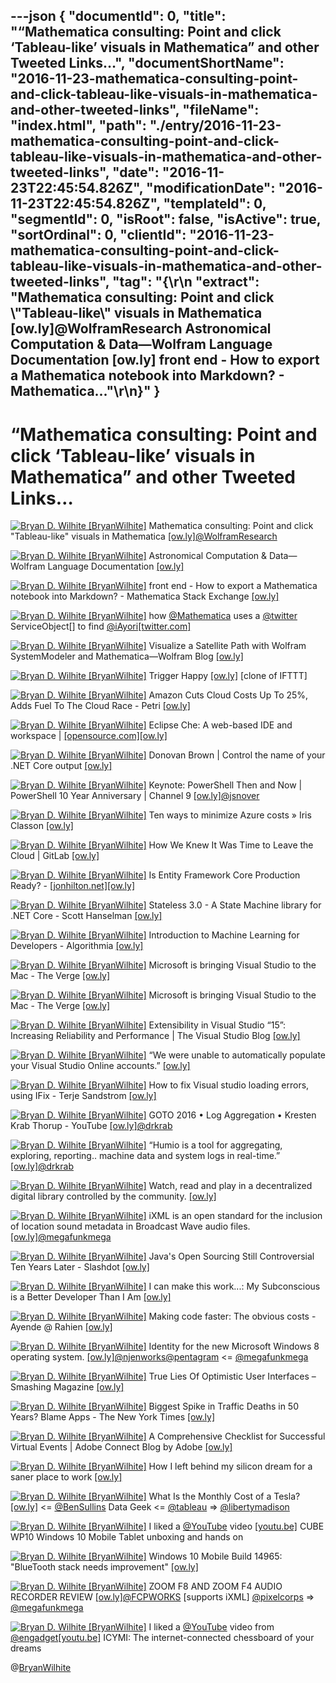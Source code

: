 ---json
{
  "documentId": 0,
  "title": "“Mathematica consulting: Point and click ‘Tableau-like’ visuals in Mathematica” and other Tweeted Links…",
  "documentShortName": "2016-11-23-mathematica-consulting-point-and-click-tableau-like-visuals-in-mathematica-and-other-tweeted-links",
  "fileName": "index.html",
  "path": "./entry/2016-11-23-mathematica-consulting-point-and-click-tableau-like-visuals-in-mathematica-and-other-tweeted-links",
  "date": "2016-11-23T22:45:54.826Z",
  "modificationDate": "2016-11-23T22:45:54.826Z",
  "templateId": 0,
  "segmentId": 0,
  "isRoot": false,
  "isActive": true,
  "sortOrdinal": 0,
  "clientId": "2016-11-23-mathematica-consulting-point-and-click-tableau-like-visuals-in-mathematica-and-other-tweeted-links",
  "tag": "{\r\n  \"extract\": \"Mathematica consulting: Point and click \\\"Tableau-like\\\" visuals in Mathematica [ow.ly]@WolframResearch Astronomical Computation &amp; Data—Wolfram Language Documentation [ow.ly] front end - How to export a Mathematica notebook into Markdown? - Mathematica...\"\r\n}"
}
---

# “Mathematica consulting: Point and click ‘Tableau-like’ visuals in Mathematica” and other Tweeted Links…

[<img alt="Bryan D. Wilhite [BryanWilhite]" src="https://songhay.blob.core.windows.net/shared-social-twitter/BryanWilhite.jpeg">](http://t.co/UNdqV0Z1zz "Bryan D. Wilhite [BryanWilhite]") Mathematica consulting: Point and click "Tableau-like" visuals in Mathematica [[ow.ly]](http://ow.ly/ThAH306b0vG)[@WolframResearch](http://twitter.com/WolframResearch)

[<img alt="Bryan D. Wilhite [BryanWilhite]" src="https://songhay.blob.core.windows.net/shared-social-twitter/BryanWilhite.jpeg">](http://t.co/UNdqV0Z1zz "Bryan D. Wilhite [BryanWilhite]") Astronomical Computation &amp; Data—Wolfram Language Documentation [[ow.ly]](http://ow.ly/kRN13066n91)

[<img alt="Bryan D. Wilhite [BryanWilhite]" src="https://songhay.blob.core.windows.net/shared-social-twitter/BryanWilhite.jpeg">](http://t.co/UNdqV0Z1zz "Bryan D. Wilhite [BryanWilhite]") front end - How to export a Mathematica notebook into Markdown? - Mathematica Stack Exchange [[ow.ly]](http://ow.ly/JEam3066jCy)

[<img alt="Bryan D. Wilhite [BryanWilhite]" src="https://songhay.blob.core.windows.net/shared-social-twitter/BryanWilhite.jpeg">](http://t.co/UNdqV0Z1zz "Bryan D. Wilhite [BryanWilhite]") how [@Mathematica](http://twitter.com/Mathematica) uses a [@twitter](http://twitter.com/twitter) ServiceObject[] to find [@iAyori](http://twitter.com/iAyori)[[twitter.com]](https://twitter.com/BryanWilhite/status/799951654338576384/photo/1)

[<img alt="Bryan D. Wilhite [BryanWilhite]" src="https://songhay.blob.core.windows.net/shared-social-twitter/BryanWilhite.jpeg">](http://t.co/UNdqV0Z1zz "Bryan D. Wilhite [BryanWilhite]") Visualize a Satellite Path with Wolfram SystemModeler and Mathematica—Wolfram Blog [[ow.ly]](http://ow.ly/pFvY306b7MR)

[<img alt="Bryan D. Wilhite [BryanWilhite]" src="https://songhay.blob.core.windows.net/shared-social-twitter/BryanWilhite.jpeg">](http://t.co/UNdqV0Z1zz "Bryan D. Wilhite [BryanWilhite]") Trigger Happy [[ow.ly]](http://ow.ly/KoRH3067Xoc) [clone of IFTTT]

[<img alt="Bryan D. Wilhite [BryanWilhite]" src="https://songhay.blob.core.windows.net/shared-social-twitter/BryanWilhite.jpeg">](http://t.co/UNdqV0Z1zz "Bryan D. Wilhite [BryanWilhite]") Amazon Cuts Cloud Costs Up To 25%, Adds Fuel To The Cloud Race - Petri [[ow.ly]](http://ow.ly/qL0D306aLlJ)

[<img alt="Bryan D. Wilhite [BryanWilhite]" src="https://songhay.blob.core.windows.net/shared-social-twitter/BryanWilhite.jpeg">](http://t.co/UNdqV0Z1zz "Bryan D. Wilhite [BryanWilhite]") Eclipse Che: A web-based IDE and workspace | [[opensource.com]](http://Opensource.com)[[ow.ly]](http://ow.ly/TqQD306af3K)

[<img alt="Bryan D. Wilhite [BryanWilhite]" src="https://songhay.blob.core.windows.net/shared-social-twitter/BryanWilhite.jpeg">](http://t.co/UNdqV0Z1zz "Bryan D. Wilhite [BryanWilhite]") Donovan Brown | Control the name of your .NET Core output [[ow.ly]](http://ow.ly/BzSk3063MJM)

[<img alt="Bryan D. Wilhite [BryanWilhite]" src="https://songhay.blob.core.windows.net/shared-social-twitter/BryanWilhite.jpeg">](http://t.co/UNdqV0Z1zz "Bryan D. Wilhite [BryanWilhite]") Keynote: PowerShell Then and Now | PowerShell 10 Year Anniversary | Channel 9 [[ow.ly]](http://ow.ly/SXU2306aN0e)[@jsnover](http://twitter.com/jsnover)

[<img alt="Bryan D. Wilhite [BryanWilhite]" src="https://songhay.blob.core.windows.net/shared-social-twitter/BryanWilhite.jpeg">](http://t.co/UNdqV0Z1zz "Bryan D. Wilhite [BryanWilhite]") Ten ways to minimize Azure costs » Iris Classon [[ow.ly]](http://ow.ly/Gcx43066o0s)

[<img alt="Bryan D. Wilhite [BryanWilhite]" src="https://songhay.blob.core.windows.net/shared-social-twitter/BryanWilhite.jpeg">](http://t.co/UNdqV0Z1zz "Bryan D. Wilhite [BryanWilhite]") How We Knew It Was Time to Leave the Cloud | GitLab [[ow.ly]](http://ow.ly/ziiH3067f8F)

[<img alt="Bryan D. Wilhite [BryanWilhite]" src="https://songhay.blob.core.windows.net/shared-social-twitter/BryanWilhite.jpeg">](http://t.co/UNdqV0Z1zz "Bryan D. Wilhite [BryanWilhite]") Is Entity Framework Core Production Ready? - [[jonhilton.net]](http://jonhilton.net)[[ow.ly]](http://ow.ly/7Knp3063MC6)

[<img alt="Bryan D. Wilhite [BryanWilhite]" src="https://songhay.blob.core.windows.net/shared-social-twitter/BryanWilhite.jpeg">](http://t.co/UNdqV0Z1zz "Bryan D. Wilhite [BryanWilhite]") Stateless 3.0 - A State Machine library for .NET Core - Scott Hanselman [[ow.ly]](http://ow.ly/EQll3066nZ7)

[<img alt="Bryan D. Wilhite [BryanWilhite]" src="https://songhay.blob.core.windows.net/shared-social-twitter/BryanWilhite.jpeg">](http://t.co/UNdqV0Z1zz "Bryan D. Wilhite [BryanWilhite]") Introduction to Machine Learning for Developers - Algorithmia [[ow.ly]](http://ow.ly/fnI23063Mmn)

[<img alt="Bryan D. Wilhite [BryanWilhite]" src="https://songhay.blob.core.windows.net/shared-social-twitter/BryanWilhite.jpeg">](http://t.co/UNdqV0Z1zz "Bryan D. Wilhite [BryanWilhite]") Microsoft is bringing Visual Studio to the Mac - The Verge [[ow.ly]](http://ow.ly/qvCM306adUK)

[<img alt="Bryan D. Wilhite [BryanWilhite]" src="https://songhay.blob.core.windows.net/shared-social-twitter/BryanWilhite.jpeg">](http://t.co/UNdqV0Z1zz "Bryan D. Wilhite [BryanWilhite]") Microsoft is bringing Visual Studio to the Mac - The Verge [[ow.ly]](http://ow.ly/xYSq3069Sd3)

[<img alt="Bryan D. Wilhite [BryanWilhite]" src="https://songhay.blob.core.windows.net/shared-social-twitter/BryanWilhite.jpeg">](http://t.co/UNdqV0Z1zz "Bryan D. Wilhite [BryanWilhite]") Extensibility in Visual Studio “15”: Increasing Reliability and Performance | The Visual Studio Blog [[ow.ly]](http://ow.ly/wtgK3066o00)

[<img alt="Bryan D. Wilhite [BryanWilhite]" src="https://songhay.blob.core.windows.net/shared-social-twitter/BryanWilhite.jpeg">](http://t.co/UNdqV0Z1zz "Bryan D. Wilhite [BryanWilhite]") “We were unable to automatically populate your Visual Studio Online accounts.” [[ow.ly]](http://ow.ly/2ors3065O63)

[<img alt="Bryan D. Wilhite [BryanWilhite]" src="https://songhay.blob.core.windows.net/shared-social-twitter/BryanWilhite.jpeg">](http://t.co/UNdqV0Z1zz "Bryan D. Wilhite [BryanWilhite]") How to fix Visual studio loading errors, using IFix - Terje Sandstrom [[ow.ly]](http://ow.ly/psT7306apdF)

[<img alt="Bryan D. Wilhite [BryanWilhite]" src="https://songhay.blob.core.windows.net/shared-social-twitter/BryanWilhite.jpeg">](http://t.co/UNdqV0Z1zz "Bryan D. Wilhite [BryanWilhite]") GOTO 2016 • Log Aggregation • Kresten Krab Thorup - YouTube [[ow.ly]](http://ow.ly/8qiQ30668K3)[@drkrab](http://twitter.com/drkrab)

[<img alt="Bryan D. Wilhite [BryanWilhite]" src="https://songhay.blob.core.windows.net/shared-social-twitter/BryanWilhite.jpeg">](http://t.co/UNdqV0Z1zz "Bryan D. Wilhite [BryanWilhite]") “Humio is a tool for aggregating, exploring, reporting.. machine data and system logs in real-time.” [[ow.ly]](http://ow.ly/7G7S30668Fe)[@drkrab](http://twitter.com/drkrab)

[<img alt="Bryan D. Wilhite [BryanWilhite]" src="https://songhay.blob.core.windows.net/shared-social-twitter/BryanWilhite.jpeg">](http://t.co/UNdqV0Z1zz "Bryan D. Wilhite [BryanWilhite]") Watch, read and play in a decentralized digital library controlled by the community. [[ow.ly]](http://ow.ly/Gz9c3066lQJ)

[<img alt="Bryan D. Wilhite [BryanWilhite]" src="https://songhay.blob.core.windows.net/shared-social-twitter/BryanWilhite.jpeg">](http://t.co/UNdqV0Z1zz "Bryan D. Wilhite [BryanWilhite]") iXML is an open standard for the inclusion of location sound metadata in Broadcast Wave audio files. [[ow.ly]](http://ow.ly/eFcq306d7bC)[@megafunkmega](http://twitter.com/megafunkmega)

[<img alt="Bryan D. Wilhite [BryanWilhite]" src="https://songhay.blob.core.windows.net/shared-social-twitter/BryanWilhite.jpeg">](http://t.co/UNdqV0Z1zz "Bryan D. Wilhite [BryanWilhite]") Java's Open Sourcing Still Controversial Ten Years Later - Slashdot [[ow.ly]](http://ow.ly/UdB23067OA5)

[<img alt="Bryan D. Wilhite [BryanWilhite]" src="https://songhay.blob.core.windows.net/shared-social-twitter/BryanWilhite.jpeg">](http://t.co/UNdqV0Z1zz "Bryan D. Wilhite [BryanWilhite]") I can make this work...: My Subconscious is a Better Developer Than I Am [[ow.ly]](http://ow.ly/FcMG3067NuG)

[<img alt="Bryan D. Wilhite [BryanWilhite]" src="https://songhay.blob.core.windows.net/shared-social-twitter/BryanWilhite.jpeg">](http://t.co/UNdqV0Z1zz "Bryan D. Wilhite [BryanWilhite]") Making code faster: The obvious costs - Ayende @ Rahien [[ow.ly]](http://ow.ly/VoGE306cufD)

[<img alt="Bryan D. Wilhite [BryanWilhite]" src="https://songhay.blob.core.windows.net/shared-social-twitter/BryanWilhite.jpeg">](http://t.co/UNdqV0Z1zz "Bryan D. Wilhite [BryanWilhite]") Identity for the new Microsoft Windows 8 operating system. [[ow.ly]](http://ow.ly/czcW306baUS)[@njenworks](http://twitter.com/njenworks)[@pentagram](http://twitter.com/pentagram) &lt;= [@megafunkmega](http://twitter.com/megafunkmega)

[<img alt="Bryan D. Wilhite [BryanWilhite]" src="https://songhay.blob.core.windows.net/shared-social-twitter/BryanWilhite.jpeg">](http://t.co/UNdqV0Z1zz "Bryan D. Wilhite [BryanWilhite]") True Lies Of Optimistic User Interfaces – Smashing Magazine [[ow.ly]](http://ow.ly/kivm306ctQb)

[<img alt="Bryan D. Wilhite [BryanWilhite]" src="https://songhay.blob.core.windows.net/shared-social-twitter/BryanWilhite.jpeg">](http://t.co/UNdqV0Z1zz "Bryan D. Wilhite [BryanWilhite]") Biggest Spike in Traffic Deaths in 50 Years? Blame Apps - The New York Times [[ow.ly]](http://ow.ly/aTA6306djz9)

[<img alt="Bryan D. Wilhite [BryanWilhite]" src="https://songhay.blob.core.windows.net/shared-social-twitter/BryanWilhite.jpeg">](http://t.co/UNdqV0Z1zz "Bryan D. Wilhite [BryanWilhite]") A Comprehensive Checklist for Successful Virtual Events | Adobe Connect Blog by Adobe [[ow.ly]](http://ow.ly/6Cl2306aKJY)

[<img alt="Bryan D. Wilhite [BryanWilhite]" src="https://songhay.blob.core.windows.net/shared-social-twitter/BryanWilhite.jpeg">](http://t.co/UNdqV0Z1zz "Bryan D. Wilhite [BryanWilhite]") How I left behind my silicon dream for a saner place to work [[ow.ly]](http://ow.ly/gtwf306afK2)

[<img alt="Bryan D. Wilhite [BryanWilhite]" src="https://songhay.blob.core.windows.net/shared-social-twitter/BryanWilhite.jpeg">](http://t.co/UNdqV0Z1zz "Bryan D. Wilhite [BryanWilhite]") What Is the Monthly Cost of a Tesla? [[ow.ly]](http://ow.ly/jSkv306aKcJ) &lt;= [@BenSullins](http://twitter.com/BenSullins) Data Geek &lt;= [@tableau](http://twitter.com/tableau) =&gt; [@libertymadison](http://twitter.com/libertymadison)

[<img alt="Bryan D. Wilhite [BryanWilhite]" src="https://songhay.blob.core.windows.net/shared-social-twitter/BryanWilhite.jpeg">](http://t.co/UNdqV0Z1zz "Bryan D. Wilhite [BryanWilhite]") I liked a [@YouTube](http://twitter.com/YouTube) video [[youtu.be]](http://youtu.be/NhGyoUfRJEE?a) CUBE WP10 Windows 10 Mobile Tablet unboxing and hands on

[<img alt="Bryan D. Wilhite [BryanWilhite]" src="https://songhay.blob.core.windows.net/shared-social-twitter/BryanWilhite.jpeg">](http://t.co/UNdqV0Z1zz "Bryan D. Wilhite [BryanWilhite]") Windows 10 Mobile Build 14965: "BlueTooth stack needs improvement" [[ow.ly]](http://ow.ly/DEvc3068vYd)

[<img alt="Bryan D. Wilhite [BryanWilhite]" src="https://songhay.blob.core.windows.net/shared-social-twitter/BryanWilhite.jpeg">](http://t.co/UNdqV0Z1zz "Bryan D. Wilhite [BryanWilhite]") ZOOM F8 AND ZOOM F4 AUDIO RECORDER REVIEW [[ow.ly]](http://ow.ly/rBV8306d7SV)[@FCPWORKS](http://twitter.com/FCPWORKS) [supports iXML] [@pixelcorps](http://twitter.com/pixelcorps) =&gt; [@megafunkmega](http://twitter.com/megafunkmega)

[<img alt="Bryan D. Wilhite [BryanWilhite]" src="https://songhay.blob.core.windows.net/shared-social-twitter/BryanWilhite.jpeg">](http://t.co/UNdqV0Z1zz "Bryan D. Wilhite [BryanWilhite]") I liked a [@YouTube](http://twitter.com/YouTube) video from [@engadget](http://twitter.com/engadget)[[youtu.be]](http://youtu.be/jsBkNI12V7A?a) ICYMI: The internet-connected chessboard of your dreams

@[BryanWilhite](https://twitter.com/BryanWilhite)
